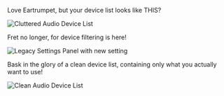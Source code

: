Love Eartrumpet, but your device list looks like THIS?

![Cluttered Audio Device List](https://imgur.com/yyCy9uH)

Fret no longer, for device filtering is here!

![Legacy Settings Panel with new setting](https://imgur.com/OWWio6E)

Bask in the glory of a clean device list, containing only what you actually want to use!

![Clean Audio Device List](https://imgur.com/eMBqZ3Q)
